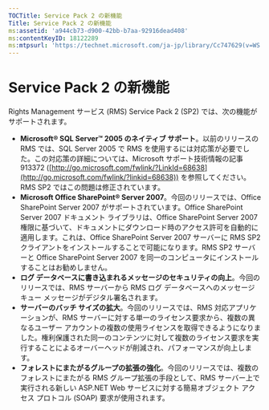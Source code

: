 ```yaml
---
TOCTitle: Service Pack 2 の新機能
Title: Service Pack 2 の新機能
ms:assetid: 'a944cb73-d900-42bb-b7aa-92916dead408'
ms:contentKeyID: 18122289
ms:mtpsurl: 'https://technet.microsoft.com/ja-jp/library/Cc747629(v=WS.10)'
---
```


Service Pack 2 の新機能
=======================

Rights Management サービス (RMS) Service Pack 2 (SP2) では、次の機能がサポートされます。

-   **Microsoft® SQL Server™ 2005 のネイティブ サポート**。以前のリリースの RMS では、SQL Server 2005 で RMS を使用するには対応策が必要でした。この対応策の詳細については、Microsoft サポート技術情報の記事 913372 ([http://go.microsoft.com/fwlink/?LinkId=68638](http://go.microsoft.com/fwlink/?linkid=68638)) を参照してください。RMS SP2 ではこの問題は修正されています。
-   **Microsoft Office SharePoint® Server 2007**。今回のリリースでは、Office SharePoint Server 2007 がサポートされています。Office SharePoint Server 2007 ドキュメント ライブラリは、Office SharePoint Server 2007 権限に基づいて、ドキュメントにダウンロード時のアクセス許可を自動的に適用します。これは、Office SharePoint Server 2007 サーバーに RMS SP2 クライアントをインストールすることで可能になります。RMS SP2 サーバーと Office SharePoint Server 2007 を同一のコンピュータにインストールすることはお勧めしません。
-   **ログ データベースに書き込まれるメッセージのセキュリティの向上**。今回のリリースでは、RMS サーバーから RMS ログ データベースへのメッセージ キュー メッセージがデジタル署名されます。
-   **サーバーのバッチ サイズの拡大**。今回のリリースでは、RMS 対応アプリケーションが、RMS サーバーに対する単一のライセンス要求から、複数の異なるユーザー アカウントの複数の使用ライセンスを取得できるようになりました。権利保護された同一のコンテンツに対して複数のライセンス要求を実行することによるオーバーヘッドが削減され、パフォーマンスが向上します。
-   **フォレストにまたがるグループの拡張の強化**。今回のリリースでは、複数のフォレストにまたがる RMS グループ拡張の手段として、RMS サーバー上で実行される新しい ASP.NET Web サービスに対する簡易オブジェクト アクセス プロトコル (SOAP) 要求が使用されます。
